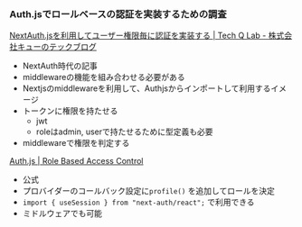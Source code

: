 ### Auth.jsでロールベースの認証を実装するための調査

[NextAuth.jsを利用してユーザー権限毎に認証を実装する | Tech Q Lab - 株式会社キューのテックブログ](https://techlab.q-co.jp/articles/111/)

- NextAuth時代の記事
- middlewareの機能を組み合わせる必要がある
- Nextjsのmiddlewareを利用して、Authjsからインポートして利用するイメージ
- トークンに権限を持たせる
    - jwt
    - roleはadmin, userで持たせるために型定義も必要
- middlewareで権限を判定する

[Auth.js | Role Based Access Control](https://authjs.dev/guides/role-based-access-control)

- 公式
- プロバイダーのコールバック設定に`profile()` を追加してロールを決定
- `import { useSession } from "next-auth/react";` で利用できる
- ミドルウェアでも可能